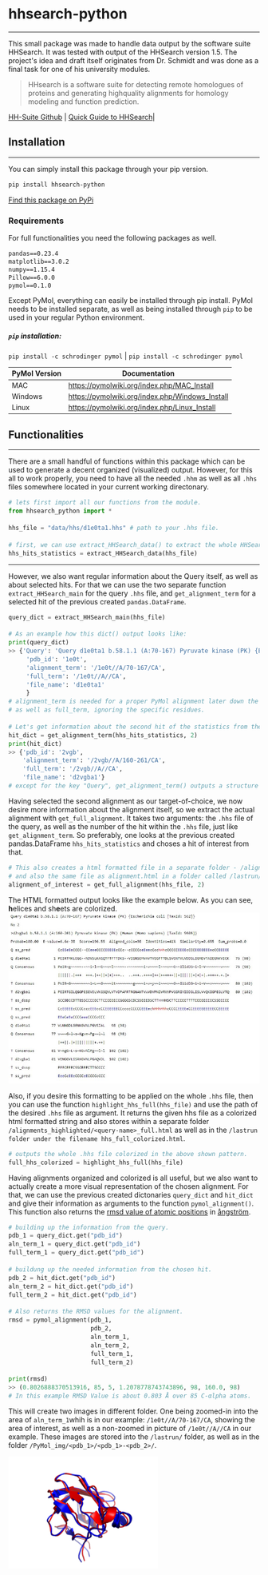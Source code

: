# hhsearch-python
------------------

This small package was made to handle data output by the software suite HHSearch. It was tested with output of the HHSearch version 1.5. The project's idea and draft itself originates from Dr. Schmidt and was done as a final task for one of his university modules.

>HHsearch is a software suite for detecting remote homologues of proteins and generating highquality alignments for homology modeling and function prediction.

[HH-Suite Github](https://github.com/soedinglab/hh-suite) | [Quick Guide to HHSearch](ftp://ftp.tuebingen.mpg.de/pub/protevo/HHsearch/HHsearch1.5.01/HHsearch-guide.pdf)| 

## Installation
-----------------
You can simply install this package through your pip version. 
```sh
pip install hhsearch-python
```
[Find this package on PyPi](https://pypi.org/project/hhsearch-python/)

### Requirements
For full functionalities you need the following packages as well.
```
pandas==0.23.4
matplotlib==3.0.2
numpy==1.15.4
Pillow==6.0.0
pymol==0.1.0
```

Except PyMol, everything can easily be installed through pip install. PyMol needs to be installed separate, as well as being installed through `pip` to be used in your regular Python environment. 

##### ```pip``` installation:
```pip install -c schrodinger pymol``` | ```pip install -c schrodinger pymol```

| PyMol Version | Documentation |
| ------ | ------ |
| MAC | https://pymolwiki.org/index.php/MAC_Install | 
| Windows | https://pymolwiki.org/index.php/Windows_Install | 
| Linux | https://pymolwiki.org/index.php/Linux_Install |

## Functionalities
-----------------

There are a small handful of functions within this package which can be used to generate a decent organized (visualized) output. However, for this all to work properly, you need to have all the needed `.hhm` as well as all `.hhs` files somewhere located in your current working directonary. 

```python
# lets first import all our functions from the module.
from hhsearch_python import *

hhs_file = "data/hhs/d1e0ta1.hhs" # path to your .hhs file.

# first, we can use extract_HHSearch_data() to extract the whole HHSearch statistics into a pandas.DataFrame.
hhs_hits_statistics = extract_HHSearch_data(hhs_file)
```
----
However, we also want regular information about the Query itself, as well as about selected hits. For that we can use the two separate function `extract_HHSearch_main` for the query `.hhs` file, and `get_alignment_term` for a selected hit of the previous created `pandas.DataFrame`.
```python
query_dict = extract_HHSearch_main(hhs_file)

# As an example how this dict() output looks like: 
print(query_dict)
>> {'Query': 'Query d1e0ta1 b.58.1.1 (A:70-167) Pyruvate kinase (PK) {Escherichia coli [TaxId: 562]}',
     'pdb_id': '1e0t',
     'alignment_term': '/1e0t//A/70-167/CA', 
     'full_term': '/1e0t//A//CA', 
     'file_name': 'd1e0ta1'
     }
# alignment_term is needed for a proper PyMol alignment later down the road, 
# as well as full_term, ignoring the specific residues. 

# Let's get information about the second hit of the statistics from the .hhs file. 
hit_dict = get_alignment_term(hhs_hits_statistics, 2)
print(hit_dict)
>> {'pdb_id': '2vgb', 
    'alignment_term': '/2vgb//A/160-261/CA', 
    'full_term': '/2vgb//A//CA', 
    'file_name': 'd2vgba1'}
# except for the key "Query", get_alignment_term() outputs a structure identical dict() as extract_HHSearch_main()
```

Having selected the second alignment as our target-of-choice, we now desire more information about the alignment itself, so we extract the actual alignment with  `get_full_alignment`. It takes two arguments: the `.hhs` file of the query, as well as the number of the hit within the `.hhs` file, just like `get_alignment_term`. So preferably, one looks at the previous created pandas.DataFrame `hhs_hits_statistics` and choses a hit of interest from that. 

```python
# This also creates a html formatted file in a separate folder - /alignments_highlighted/<query>/<NoX-name>.html
# and also the same file as alignment.html in a folder called /lastrun/, all for your convenience. 
alignment_of_interest = get_full_alignment(hhs_file, 2)
```
The HTML formatted output looks like the example below. As you can see, **h**elices and sh**e**ets are colorized. 
<img src="https://raw.githubusercontent.com/MrRedPandabaer/hhsearch-python/master/example_alignment.jpg" width="800">



Also, if you desire this formatting to be applied on the whole `.hhs` file, then you can use the function `highlight_hhs_full(hhs_file)` and use the path of the desired `.hhs` file as argument. It returns the given hhs file as a colorized html formatted string and also stores within a separate folder `/alignments_highlighted/<query-name>_full.html` as well as in the `/lastrun folder under the filename hhs_full_colorized.html`.

```python
# outputs the whole .hhs file colorized in the above shown pattern. 
full_hhs_colorized = highlight_hhs_full(hhs_file)
```

Having alignments organized and colorized is all useful, but we also want to actually create a more visual representation of the chosen alignment. For that, we can use the previous created dictonaries `query_dict` and `hit_dict` and give their information as arguments to the function `pymol_alignment()`. This function also returns the [rmsd value of atomic positions](https://en.wikipedia.org/wiki/Root-mean-square_deviation_of_atomic_positions) in [ångström](https://en.wikipedia.org/wiki/Angstrom).

```python
# building up the information from the query. 
pdb_1 = query_dict.get("pdb_id")
aln_term_1 = query_dict.get("pdb_id")
full_term_1 = query_dict.get("pdb_id")

# buildung up the needed information from the chosen hit. 
pdb_2 = hit_dict.get("pdb_id")
aln_term_2 = hit_dict.get("pdb_id")
full_term_2 = hit_dict.get("pdb_id")

# Also returns the RMSD values for the alignment. 
rmsd = pymol_alignment(pdb_1, 
                       pdb_2, 
                       aln_term_1, 
                       aln_term_2,
                       full_term_1,
                       full_term_2)

print(rmsd)
>> (0.8026888370513916, 85, 5, 1.2078778743743896, 98, 160.0, 98)
# In this example RMSD Value is about 0.803 Å over 85 C-αlpha atoms. 
```

This will create two images in different folder. One being zoomed-in into the area of `aln_term_1`whih is in our example:  `/1e0t//A/70-167/CA`, showing the area of interest, as well as a non-zoomed in picture of `/1e0t//A//CA` in our example.
These images are stored into the `/lastrun/` folder, as well as in the folder `/PyMol_img/<pdb_1>/<pdb_1>-<pdb_2>/`.

<img src="https://raw.githubusercontent.com/MrRedPandabaer/hhsearch-python/master/main_zoom.png" width="300">













